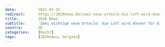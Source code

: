 ```yaml
---
date:          2021-03-31
redirect:      https://2020news.de/zwei-neue-urteile-die-luft-wird-duenner/
title:         2020 News
subtitle:      'Zwei wichtige neue Urteile: die Luft wird dünner für die Regierung'
country:       DE
categories:    [Recht]
tags:          [2020news, belgien]
---
```

